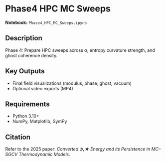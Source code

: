 # Phase4 HPC MC Sweeps

**Notebook:** `Phase4_HPC_MC_Sweeps.ipynb`

## Description
Phase 4: Prepare HPC sweeps across α, entropy curvature strength, and ghost coherence density.

## Key Outputs
- Final field visualizations (modulus, phase, ghost, vacuum)
- Optional video exports (MP4)

## Requirements
- Python 3.10+
- NumPy, Matplotlib, SymPy

## Citation
Refer to the 2025 paper: *Converted ψₛ★ Energy and its Persistence in MC–SGCV Thermodynamic Models*.
